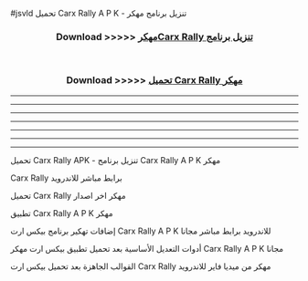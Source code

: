 #jsvld تحميل Carx Rally  A P K - تنزيل برنامج مهكر



<div align="center">
<h3>Download >>>>> <a href="https://runaway1.web.app/?sq=Carx Rally ">مهكرCarx Rally  تنزيل برنامج</a></h3><br>

<h3>Download >>>>> <a href="https://runaway1.web.app/?sq=Carx Rally ">تحميل Carx Rally  مهكر</a></h3>
</div>


----------------------------------------------------------

----------------------------------------------------------

----------------------------------------------------------

----------------------------------------------------------

----------------------------------------------------------

----------------------------------------------------------

----------------------------------------------------------

تحميل Carx Rally  APK - تنزيل برنامج Carx Rally  A P K مهكر

Carx Rally  برابط مباشر للاندرويد

تحميل Carx Rally  مهكر اخر اصدار

تطبيق Carx Rally  A P K مهكر

إضافات تهكير برنامج بيكس ارت Carx Rally  A P K للاندرويد برابط مباشر مجانا

أدوات التعديل الأساسية بعد تحميل تطبيق بيكس ارت مهكر Carx Rally  A P K مجانا

القوالب الجاهزة بعد تحميل بيكس ارت Carx Rally  مهكر من ميديا فاير للاندرويد



